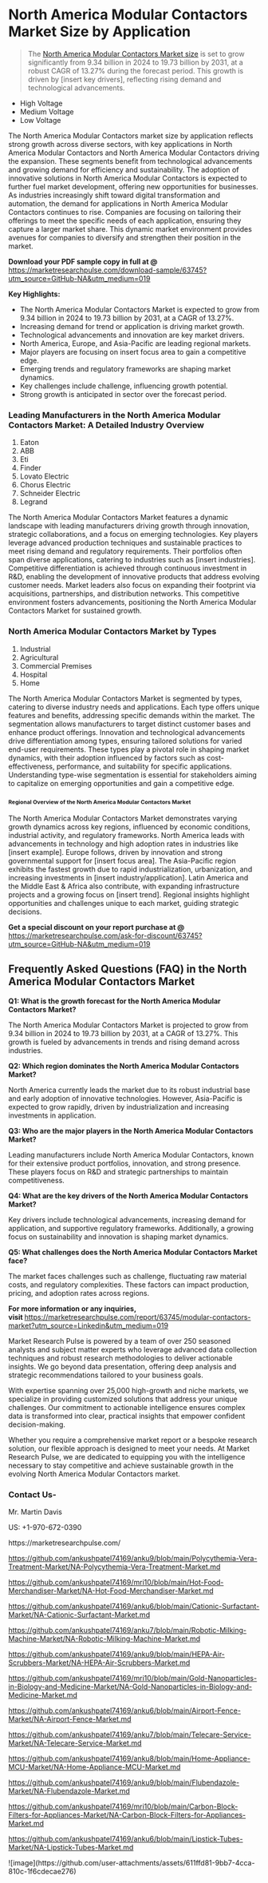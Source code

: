 <h1>North America Modular Contactors Market&nbsp;Size by Application</h1><blockquote><p>The <a href="https://marketresearchpulse.com/download-sample/63745?utm_source=GitHub-NA&amp;utm_medium=019">North America Modular Contactors Market size</a> is set to grow significantly from 9.34 billion in 2024 to 19.73 billion by 2031, at a robust CAGR of 13.27% during the forecast period. This growth is driven by [insert key drivers], reflecting rising demand and technological advancements.</p></blockquote><ul><li>High Voltage <li> Medium Voltage <li> Low Voltage</li></ul><p>The North America Modular Contactors market size by application reflects strong growth across diverse sectors, with key applications in North America Modular Contactors and North America Modular Contactors driving the expansion. These segments benefit from technological advancements and growing demand for efficiency and sustainability. The adoption of innovative solutions in North America Modular Contactors is expected to further fuel market development, offering new opportunities for businesses. As industries increasingly shift toward digital transformation and automation, the demand for applications in North America Modular Contactors continues to rise. Companies are focusing on tailoring their offerings to meet the specific needs of each application, ensuring they capture a larger market share. This dynamic market environment provides avenues for companies to diversify and strengthen their position in the market.</p><p><strong>Download your PDF sample copy in full at @ </strong><a href="https://marketresearchpulse.com/download-sample/63745?utm_source=GitHub-NA&amp;utm_medium=019">https://marketresearchpulse.com/download-sample/63745?utm_source=GitHub-NA&amp;utm_medium=019</a></p><p><strong>Key Highlights: </strong></p><ul><li>The North America Modular Contactors Market is expected to grow from 9.34 billion in 2024 to 19.73 billion by 2031, at a CAGR of 13.27%.</li><li>Increasing demand for trend or application is driving market growth.</li><li>Technological advancements and innovation are key market drivers.</li><li>North America, Europe, and Asia-Pacific are leading regional markets.</li><li>Major players are focusing on insert focus area to gain a competitive edge.</li><li>Emerging trends and regulatory frameworks are shaping market dynamics.</li><li>Key challenges include challenge, influencing growth potential.</li><li>Strong growth is anticipated in sector over the forecast period.</li></ul><h3>Leading Manufacturers in the North America Modular Contactors Market: A Detailed Industry Overview</h3><ol><li>Eaton</li><li>ABB</li><li>Eti</li><li>Finder</li><li>Lovato Electric</li><li>Chorus Electric</li><li>Schneider Electric</li><li>Legrand</li></ol><div class="flex max-w-full flex-col flex-grow"><div class="min-h-8 text-message flex w-full flex-col items-end gap-2 whitespace-normal break-words [.text-message+&amp;]:mt-5" dir="auto" data-message-author-role="assistant" data-message-id="fd8432e4-4910-450d-b182-61b7bfb0a01f" data-message-model-slug="gpt-4o"><div class="flex w-full flex-col gap-1 empty:hidden first:pt-[3px]"><div class="markdown prose w-full break-words dark:prose-invert light"><p>The North America Modular Contactors Market features a dynamic landscape with leading manufacturers driving growth through innovation, strategic collaborations, and a focus on emerging technologies. Key players leverage advanced production techniques and sustainable practices to meet rising demand and regulatory requirements. Their portfolios often span diverse applications, catering to industries such as [insert industries]. Competitive differentiation is achieved through continuous investment in R&amp;D, enabling the development of innovative products that address evolving customer needs. Market leaders also focus on expanding their footprint via acquisitions, partnerships, and distribution networks. This competitive environment fosters advancements, positioning the North America Modular Contactors Market for sustained growth.</p></div></div></div></div><h3>North America Modular Contactors Market by Types</h3><ol><li>Industrial <li> Agricultural <li> Commercial Premises <li> Hospital <li> Home</li></ol><div class="flex max-w-full flex-col flex-grow"><div class="min-h-8 text-message flex w-full flex-col items-end gap-2 whitespace-normal break-words [.text-message+&amp;]:mt-5" dir="auto" data-message-author-role="assistant" data-message-id="084470be-0bb7-4664-bddf-5156b4f41249" data-message-model-slug="gpt-4o-mini"><div class="flex w-full flex-col gap-1 empty:hidden first:pt-[3px]"><div class="markdown prose w-full break-words dark:prose-invert light"><p>The North America Modular Contactors Market is segmented by types, catering to diverse industry needs and applications. Each type offers unique features and benefits, addressing specific demands within the market. The segmentation allows manufacturers to target distinct customer bases and enhance product offerings. Innovation and technological advancements drive differentiation among types, ensuring tailored solutions for varied end-user requirements. These types play a pivotal role in shaping market dynamics, with their adoption influenced by factors such as cost-effectiveness, performance, and suitability for specific applications. Understanding type-wise segmentation is essential for stakeholders aiming to capitalize on emerging opportunities and gain a competitive edge.</p></div></div></div></div><h3><span style="font-size: 11px;">Regional Overview of the North America Modular Contactors Market</span></h3><div class="flex max-w-full flex-col flex-grow"><div class="min-h-8 text-message flex w-full flex-col items-end gap-2 whitespace-normal break-words [.text-message+&amp;]:mt-5" dir="auto" data-message-author-role="assistant" data-message-id="e9038762-ce64-4e30-91c9-9bd413514231" data-message-model-slug="gpt-4o-mini"><div class="flex w-full flex-col gap-1 empty:hidden first:pt-[3px]"><div class="markdown prose w-full break-words dark:prose-invert light"><p>The North America Modular Contactors Market demonstrates varying growth dynamics across key regions, influenced by economic conditions, industrial activity, and regulatory frameworks. North America leads with advancements in technology and high adoption rates in industries like [insert example]. Europe follows, driven by innovation and strong governmental support for [insert focus area]. The Asia-Pacific region exhibits the fastest growth due to rapid industrialization, urbanization, and increasing investments in [insert industry/application]. Latin America and the Middle East &amp; Africa also contribute, with expanding infrastructure projects and a growing focus on [insert trend]. Regional insights highlight opportunities and challenges unique to each market, guiding strategic decisions.</p></div></div></div></div><p><strong>Get a special discount on your report purchase at @ </strong><a href="https://marketresearchpulse.com/ask-for-discount/63745?utm_source=GitHub-NA&amp;utm_medium=019">https://marketresearchpulse.com/ask-for-discount/63745?utm_source=GitHub-NA&amp;utm_medium=019</a></p><h2>Frequently Asked Questions (FAQ) in the North America Modular Contactors Market</h2><p><strong>Q1: What is the growth forecast for the North America Modular Contactors Market?</strong></p><p>The North America Modular Contactors Market is projected to grow from 9.34 billion in 2024 to 19.73 billion by 2031, at a CAGR of 13.27%. This growth is fueled by advancements in trends and rising demand across industries.</p><p><strong>Q2: Which region dominates the North America Modular Contactors Market?</strong></p><p>North America currently leads the market due to its robust industrial base and early adoption of innovative technologies. However, Asia-Pacific is expected to grow rapidly, driven by industrialization and increasing investments in application.</p><p><strong>Q3: Who are the major players in the North America Modular Contactors Market?</strong></p><p>Leading manufacturers include North America Modular Contactors, known for their extensive product portfolios, innovation, and strong presence. These players focus on R&amp;D and strategic partnerships to maintain competitiveness.</p><p><strong>Q4: What are the key drivers of the North America Modular Contactors Market?</strong></p><p>Key drivers include technological advancements, increasing demand for application, and supportive regulatory frameworks. Additionally, a growing focus on sustainability and innovation is shaping market dynamics.</p><p><strong>Q5: What challenges does the North America Modular Contactors Market face?</strong></p><p>The market faces challenges such as challenge, fluctuating raw material costs, and regulatory complexities. These factors can impact production, pricing, and adoption rates across regions.</p><p><strong>For more information or any inquiries, visit&nbsp;</strong><a href="https://marketresearchpulse.com/report/63745/modular-contactors-market?utm_source=Linkedin&utm_medium=019">https://marketresearchpulse.com/report/63745/modular-contactors-market?utm_source=Linkedin&utm_medium=019</a></p><p>Market Research Pulse is powered by a team of over 250 seasoned analysts and subject matter experts who leverage advanced data collection techniques and robust research methodologies to deliver actionable insights. We go beyond data presentation, offering deep analysis and strategic recommendations tailored to your business goals.</p><p>With expertise spanning over 25,000 high-growth and niche markets, we specialize in providing customized solutions that address your unique challenges. Our commitment to actionable intelligence ensures complex data is transformed into clear, practical insights that empower confident decision-making.</p><p>Whether you require a comprehensive market report or a bespoke research solution, our flexible approach is designed to meet your needs. At Market Research Pulse, we are dedicated to equipping you with the intelligence necessary to stay competitive and achieve sustainable growth in the evolving North America Modular Contactors market.</p><h3><strong>Contact Us-</strong></h3><p>Mr. Martin Davis</p><p>US: +1-970-672-0390</p><p>https://marketresearchpulse.com/</p><p><a href="https://github.com/ankushpatel74169/anku9/blob/main/Polycythemia-Vera-Treatment-Market/NA-Polycythemia-Vera-Treatment-Market.md">https://github.com/ankushpatel74169/anku9/blob/main/Polycythemia-Vera-Treatment-Market/NA-Polycythemia-Vera-Treatment-Market.md</a></p><p><a href="https://github.com/ankushpatel74169/mri10/blob/main/Hot-Food-Merchandiser-Market/NA-Hot-Food-Merchandiser-Market.md">https://github.com/ankushpatel74169/mri10/blob/main/Hot-Food-Merchandiser-Market/NA-Hot-Food-Merchandiser-Market.md</a></p><p><a href="https://github.com/ankushpatel74169/anku6/blob/main/Cationic-Surfactant-Market/NA-Cationic-Surfactant-Market.md">https://github.com/ankushpatel74169/anku6/blob/main/Cationic-Surfactant-Market/NA-Cationic-Surfactant-Market.md</a></p><p><a href="https://github.com/ankushpatel74169/anku7/blob/main/Robotic-Milking-Machine-Market/NA-Robotic-Milking-Machine-Market.md">https://github.com/ankushpatel74169/anku7/blob/main/Robotic-Milking-Machine-Market/NA-Robotic-Milking-Machine-Market.md</a></p><p><a href="https://github.com/ankushpatel74169/anku9/blob/main/HEPA-Air-Scrubbers-Market/NA-HEPA-Air-Scrubbers-Market.md">https://github.com/ankushpatel74169/anku9/blob/main/HEPA-Air-Scrubbers-Market/NA-HEPA-Air-Scrubbers-Market.md</a></p><p><a href="https://github.com/ankushpatel74169/mri10/blob/main/Gold-Nanoparticles-in-Biology-and-Medicine-Market/NA-Gold-Nanoparticles-in-Biology-and-Medicine-Market.md">https://github.com/ankushpatel74169/mri10/blob/main/Gold-Nanoparticles-in-Biology-and-Medicine-Market/NA-Gold-Nanoparticles-in-Biology-and-Medicine-Market.md</a></p><p><a href="https://github.com/ankushpatel74169/anku6/blob/main/Airport-Fence-Market/NA-Airport-Fence-Market.md">https://github.com/ankushpatel74169/anku6/blob/main/Airport-Fence-Market/NA-Airport-Fence-Market.md</a></p><p><a href="https://github.com/ankushpatel74169/anku7/blob/main/Telecare-Service-Market/NA-Telecare-Service-Market.md">https://github.com/ankushpatel74169/anku7/blob/main/Telecare-Service-Market/NA-Telecare-Service-Market.md</a></p><p><a href="https://github.com/ankushpatel74169/anku8/blob/main/Home-Appliance-MCU-Market/NA-Home-Appliance-MCU-Market.md">https://github.com/ankushpatel74169/anku8/blob/main/Home-Appliance-MCU-Market/NA-Home-Appliance-MCU-Market.md</a></p><p><a href="https://github.com/ankushpatel74169/anku9/blob/main/Flubendazole-Market/NA-Flubendazole-Market.md">https://github.com/ankushpatel74169/anku9/blob/main/Flubendazole-Market/NA-Flubendazole-Market.md</a></p><p><a href="https://github.com/ankushpatel74169/mri10/blob/main/Carbon-Block-Filters-for-Appliances-Market/NA-Carbon-Block-Filters-for-Appliances-Market.md">https://github.com/ankushpatel74169/mri10/blob/main/Carbon-Block-Filters-for-Appliances-Market/NA-Carbon-Block-Filters-for-Appliances-Market.md</a></p><p><a href="https://github.com/ankushpatel74169/anku6/blob/main/Lipstick-Tubes-Market/NA-Lipstick-Tubes-Market.md">https://github.com/ankushpatel74169/anku6/blob/main/Lipstick-Tubes-Market/NA-Lipstick-Tubes-Market.md</a></p>
![image](https://github.com/user-attachments/assets/611ffd81-9bb7-4cca-810c-1f6cdecae276)
